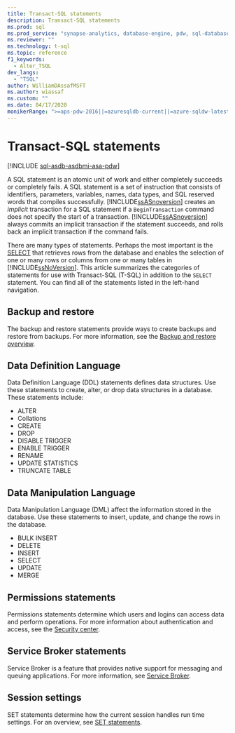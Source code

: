 ```yaml
---
title: Transact-SQL statements
description: Transact-SQL statements
ms.prod: sql
ms.prod_service: "synapse-analytics, database-engine, pdw, sql-database"
ms.reviewer: ""
ms.technology: t-sql
ms.topic: reference
f1_keywords:
  - Alter_TSQL
dev_langs: 
  - "TSQL"
author: WilliamDAssafMSFT
ms.author: wiassaf
ms.custom: ""
ms.date: 04/17/2020
monikerRange: ">=aps-pdw-2016||=azuresqldb-current||=azure-sqldw-latest||>=sql-server-2016||>=sql-server-linux-2017||=azuresqldb-mi-current"
---
```


# Transact-SQL statements

[!INCLUDE [sql-asdb-asdbmi-asa-pdw](../../includes/applies-to-version/sql-asdb-asdbmi-asa-pdw.md)]

A SQL statement is an atomic unit of work and either completely succeeds or completely fails. A SQL statement is a set of instruction that consists of identifiers, parameters, variables, names, data types, and SQL reserved words that compiles successfully. [!INCLUDE[ssASnoversion](../../includes/ssasnoversion-md.md)] creates an *implicit* transaction for a SQL statement if a `BeginTransaction` command does not specify the start of a transaction. [!INCLUDE[ssASnoversion](../../includes/ssasnoversion-md.md)] always commits an implicit transaction if the statement succeeds, and rolls back an implicit transaction if the command fails.  

There are many types of statements. Perhaps the most important is the [SELECT](../queries/select-transact-sql.md) that retrieves rows from the database and enables the selection of one or many rows or columns from one or many tables in [!INCLUDE[ssNoVersion](../../includes/ssnoversion-md.md)]. This article summarizes the categories of statements for use with Transact-SQL (T-SQL) in addition to the `SELECT` statement. You can find all of the statements listed in the left-hand navigation.

## Backup and restore

The backup and restore statements provide ways to create backups and restore from backups.  For more information, see the [Backup and restore overview](../../relational-databases/backup-restore/back-up-and-restore-of-sql-server-databases.md).

## Data Definition Language

Data Definition Language (DDL) statements defines data structures. Use these statements to create, alter, or drop data structures in a database. These statements include:

- ALTER
- Collations
- CREATE
- DROP
- DISABLE TRIGGER
- ENABLE TRIGGER
- RENAME
- UPDATE STATISTICS
- TRUNCATE TABLE

## Data Manipulation Language

Data Manipulation Language (DML) affect the information stored in the database. Use these statements to insert, update, and change the rows in the database.

- BULK INSERT
- DELETE
- INSERT
- SELECT
- UPDATE
- MERGE

## Permissions statements

Permissions statements determine which users and logins can access data and perform operations. For more information about authentication and access, see the [Security center](../../relational-databases/security/security-center-for-sql-server-database-engine-and-azure-sql-database.md).

## Service Broker statements

Service Broker is a feature that provides native support for messaging and queuing applications. For more information, see [Service Broker](../../database-engine/configure-windows/sql-server-service-broker.md).

## Session settings

SET statements determine how the current session handles run time settings. For an overview, see [SET statements](set-statements-transact-sql.md).
